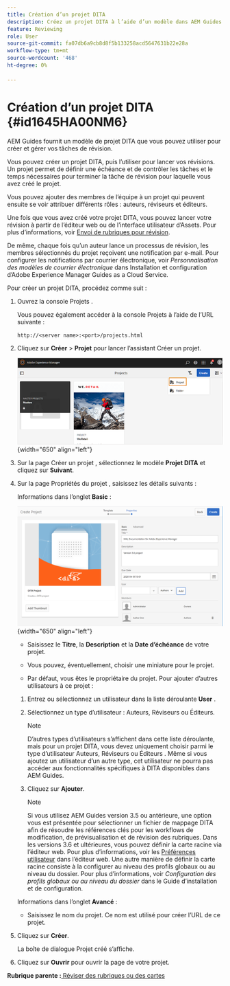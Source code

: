 ```yaml
---
title: Création d’un projet DITA
description: Créez un projet DITA à l’aide d’un modèle dans AEM Guides. Découvrez comment utiliser un projet DITA pour lancer les révisions.
feature: Reviewing
role: User
source-git-commit: fa07db6a9cb8d8f5b133258acd5647631b22e28a
workflow-type: tm+mt
source-wordcount: '468'
ht-degree: 0%

---
```


# Création d’un projet DITA {#id1645HA00NM6}

AEM Guides fournit un modèle de projet DITA que vous pouvez utiliser pour créer et gérer vos tâches de révision.

Vous pouvez créer un projet DITA, puis l’utiliser pour lancer vos révisions. Un projet permet de définir une échéance et de contrôler les tâches et le temps nécessaires pour terminer la tâche de révision pour laquelle vous avez créé le projet.

Vous pouvez ajouter des membres de l’équipe à un projet qui peuvent ensuite se voir attribuer différents rôles : auteurs, réviseurs et éditeurs.

Une fois que vous avez créé votre projet DITA, vous pouvez lancer votre révision à partir de l’éditeur web ou de l’interface utilisateur d’Assets. Pour plus d’informations, voir [Envoi de rubriques pour révision](review-send-topics-for-review.md#).

De même, chaque fois qu’un auteur lance un processus de révision, les membres sélectionnés du projet reçoivent une notification par e-mail. Pour configurer les notifications par courrier électronique, voir *Personnalisation des modèles de courrier électronique* dans Installation et configuration d’Adobe Experience Manager Guides as a Cloud Service.

Pour créer un projet DITA, procédez comme suit :

1. Ouvrez la console Projets .

   Vous pouvez également accéder à la console Projets à l’aide de l’URL suivante :

   ```http
   http://<server name>:<port>/projects.html
   ```

1. Cliquez sur **Créer** \> **Projet** pour lancer l’assistant Créer un projet.

   ![](images/project-console-63.png){width="650" align="left"}

1. Sur la page Créer un projet , sélectionnez le modèle **Projet DITA** et cliquez sur **Suivant**.

1. Sur la page Propriétés du projet , saisissez les détails suivants :

   Informations dans l’onglet **Basic** :

   ![](images/create-project.png){width="650" align="left"}

   - Saisissez le **Titre**, la **Description** et la **Date d’échéance** de votre projet.

   - Vous pouvez, éventuellement, choisir une miniature pour le projet.

   - Par défaut, vous êtes le propriétaire du projet. Pour ajouter d’autres utilisateurs à ce projet :

   1. Entrez ou sélectionnez un utilisateur dans la liste déroulante **User** .

   1. Sélectionnez un type d’utilisateur : Auteurs, Réviseurs ou Éditeurs.

      >[!NOTE]
      >
      >D’autres types d’utilisateurs s’affichent dans cette liste déroulante, mais pour un projet DITA, vous devez uniquement choisir parmi le type d’utilisateur Auteurs, Réviseurs ou Éditeurs . Même si vous ajoutez un utilisateur d’un autre type, cet utilisateur ne pourra pas accéder aux fonctionnalités spécifiques à DITA disponibles dans AEM Guides.

   1. Cliquez sur **Ajouter**.

      >[!NOTE]
      >
      >Si vous utilisez AEM Guides version 3.5 ou antérieure, une option vous est présentée pour sélectionner un fichier de mappage DITA afin de résoudre les références clés pour les workflows de modification, de prévisualisation et de révision des rubriques. Dans les versions 3.6 et ultérieures, vous pouvez définir la carte racine via l’éditeur web. Pour plus d’informations, voir les [Préférences utilisateur](web-editor-features.md#id2087G0P40SB) dans l’éditeur web. Une autre manière de définir la carte racine consiste à la configurer au niveau des profils globaux ou au niveau du dossier. Pour plus d’informations, voir *Configuration des profils globaux ou au niveau du dossier* dans le Guide d’installation et de configuration.

   Informations dans l’onglet **Avancé** :

   - Saisissez le nom du projet. Ce nom est utilisé pour créer l’URL de ce projet.

1. Cliquez sur **Créer**.

   La boîte de dialogue Projet créé s’affiche.

1. Cliquez sur **Ouvrir** pour ouvrir la page de votre projet.


**Rubrique parente :**[ Réviser des rubriques ou des cartes](review.md)

